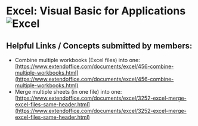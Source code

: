 Excel: Visual Basic for Applications<br>
![Excel](https://www.dropbox.com/s/b6v5vj2c3gw3pmx/Excel.png?raw=1)
=======

## Helpful Links / Concepts submitted by members:
* Combine multiple workbooks (Excel files) into one: [https://www.extendoffice.com/documents/excel/456-combine-multiple-workbooks.html](https://www.extendoffice.com/documents/excel/456-combine-multiple-workbooks.html)
* Merge multiple sheets (in one file) into one: [https://www.extendoffice.com/documents/excel/3252-excel-merge-excel-files-same-header.html](https://www.extendoffice.com/documents/excel/3252-excel-merge-excel-files-same-header.html)

